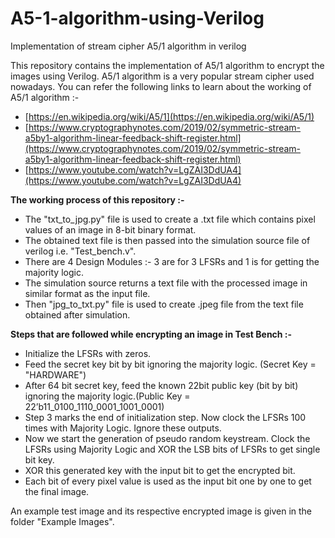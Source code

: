 # A5-1-algorithm-using-Verilog
Implementation of stream cipher A5/1 algorithm in verilog

This repository contains the implementation of A5/1 algorithm to encrypt the images using Verilog.
A5/1 algorithm is a very popular stream cipher used nowadays. You can refer the following links to learn about the working of A5/1 algorithm :- 
- [https://en.wikipedia.org/wiki/A5/1](https://en.wikipedia.org/wiki/A5/1)
- [https://www.cryptographynotes.com/2019/02/symmetric-stream-a5by1-algorithm-linear-feedback-shift-register.html](https://www.cryptographynotes.com/2019/02/symmetric-stream-a5by1-algorithm-linear-feedback-shift-register.html)
- [https://www.youtube.com/watch?v=LgZAI3DdUA4](https://www.youtube.com/watch?v=LgZAI3DdUA4)

**The working process of this repository :-**
- The "txt_to_jpg.py" file is used to create a .txt file which contains pixel values of an image in 8-bit binary format.
- The obtained text file is then passed into the simulation source file of verilog i.e. "Test_bench.v".
- There are 4 Design Modules :-
   3 are for 3 LFSRs and 1 is for getting the majority logic.
- The simulation source returns a text file with the processed image in similar format as the input file.
- Then "jpg_to_txt.py" file is used to create .jpeg file from the text file obtained after simulation.

**Steps that are followed while encrypting an image in Test Bench :-**
- Initialize the LFSRs with zeros.
- Feed the secret key bit by bit ignoring the majority logic. (Secret Key = "HARDWARE")
- After 64 bit secret key, feed the known 22bit public key (bit by bit) ignoring the majority logic.(Public Key = 22’b11_0100_1110_0001_1001_0001)
- Step 3 marks the end of initialization step. Now clock the LFSRs 100 times with Majority Logic. Ignore these outputs.
- Now we start the generation of pseudo random keystream. Clock the LFSRs using Majority Logic and XOR the LSB bits of LFSRs to get single bit key.
- XOR this generated key with the input bit to get the encrypted bit.
- Each bit of every pixel value is used as the input bit one by one to get the final image.

An example test image and its respective encrypted image is given in the folder "Example Images".
